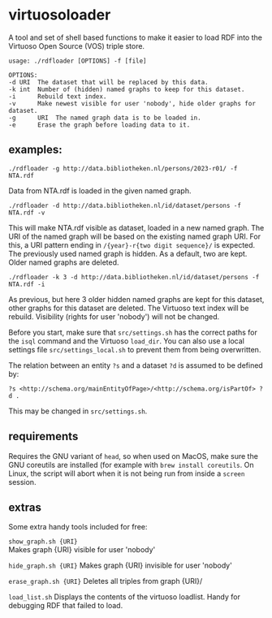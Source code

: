 # virtuosoloader

A tool and set of shell based functions to make it easier to load RDF into the Virtuoso Open Source (VOS) triple store.

	usage: ./rdfloader [OPTIONS] -f [file]

	OPTIONS:
	-d URI  The dataset that will be replaced by this data.
	-k int  Number of (hidden) named graphs to keep for this dataset.
	-i      Rebuild text index. 
	-v      Make newest visible for user 'nobody', hide older graphs for dataset. 
    -g      URI  The named graph data is to be loaded in.
    -e      Erase the graph before loading data to it.    
	
## examples:

	./rdfloader -g http://data.bibliotheken.nl/persons/2023-r01/ -f NTA.rdf  
    
Data from NTA.rdf is loaded in the given named graph. 
    
	./rdfloader -d http://data.bibliotheken.nl/id/dataset/persons -f NTA.rdf -v

This will make NTA.rdf visible as dataset, loaded in a new named graph. 
    The URI of the named graph will be based on the existing named graph URI.
    For this, a URI pattern ending in `/{year}-r{two digit sequence}/` is expected.
    The previously used named graph is hidden. As a default, two are kept. Older
    named graphs are deleted. 

	./rdfloader -k 3 -d http://data.bibliotheken.nl/id/dataset/persons -f NTA.rdf -i
	   
As previous, but here 3 older hidden named graphs are kept for this dataset, other graphs for this dataset are deleted. The Virtuoso text index will be rebuild. Visibility (rights for user 'nobody') will not be changed.

Before you start, make sure that `src/settings.sh` has the correct paths for
the `isql` command and the Virtuoso `load_dir`. You can also use a local settings file `src/settings_local.sh` to prevent them from being overwritten. 
    
The relation between an entity `?s` and a dataset `?d` is assumed to be defined by:

	?s <http://schema.org/mainEntityOfPage>/<http://schema.org/isPartOf> ?d .
This may be changed in `src/settings.sh`.

## requirements
Requires the GNU variant of `head`, so when used on MacOS, make sure the GNU coreutils are installed (for example with `brew install coreutils`. 
On Linux, the script will abort when it is not being run from inside a `screen` session.

## extras

Some extra handy tools included for free:

`show_graph.sh {URI}`  
Makes graph {URI} visible for user 'nobody'

`hide_graph.sh {URI}` 
Makes graph {URI} invisible for user 'nobody'

`erase_graph.sh {URI}`
Deletes all triples from graph {URI}/

`load_list.sh`
Displays the contents of the virtuoso loadlist. Handy for debugging RDF that failed to load.
